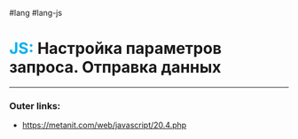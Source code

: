 #lang #lang-js
# <font color="#00b0f0">JS:</font> Настройка параметров запроса. Отправка данных
---
### Outer links:
- https://metanit.com/web/javascript/20.4.php